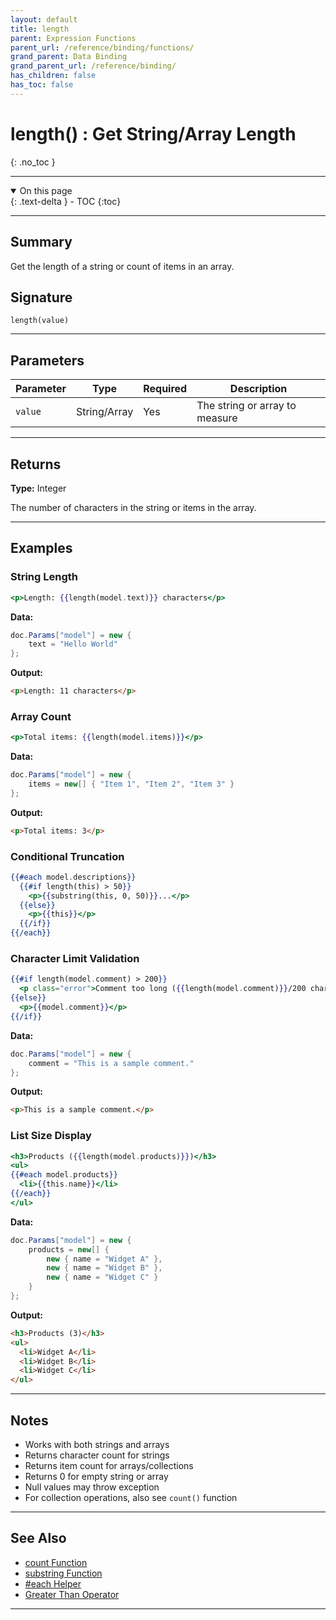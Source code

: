 ```yaml
---
layout: default
title: length
parent: Expression Functions
parent_url: /reference/binding/functions/
grand_parent: Data Binding
grand_parent_url: /reference/binding/
has_children: false
has_toc: false
---
```


# length() : Get String/Array Length
{: .no_toc }

---

<details open class='top-toc' markdown="block">
  <summary>
    On this page
  </summary>
  {: .text-delta }
- TOC
{:toc}
</details>

---

## Summary

Get the length of a string or count of items in an array.

## Signature

```
length(value)
```

---

## Parameters

| Parameter | Type | Required | Description |
|-----------|------|----------|-------------|
| `value` | String/Array | Yes | The string or array to measure |

---

## Returns

**Type:** Integer

The number of characters in the string or items in the array.

---

## Examples

### String Length

```handlebars
<p>Length: {{length(model.text)}} characters</p>
```

**Data:**
```csharp
doc.Params["model"] = new {
    text = "Hello World"
};
```

**Output:**
```html
<p>Length: 11 characters</p>
```

### Array Count

```handlebars
<p>Total items: {{length(model.items)}}</p>
```

**Data:**
```csharp
doc.Params["model"] = new {
    items = new[] { "Item 1", "Item 2", "Item 3" }
};
```

**Output:**
```html
<p>Total items: 3</p>
```

### Conditional Truncation

```handlebars
{{#each model.descriptions}}
  {{#if length(this) > 50}}
    <p>{{substring(this, 0, 50)}}...</p>
  {{else}}
    <p>{{this}}</p>
  {{/if}}
{{/each}}
```

### Character Limit Validation

```handlebars
{{#if length(model.comment) > 200}}
  <p class="error">Comment too long ({{length(model.comment)}}/200 characters)</p>
{{else}}
  <p>{{model.comment}}</p>
{{/if}}
```

**Data:**
```csharp
doc.Params["model"] = new {
    comment = "This is a sample comment."
};
```

**Output:**
```html
<p>This is a sample comment.</p>
```

### List Size Display

```handlebars
<h3>Products ({{length(model.products)}})</h3>
<ul>
{{#each model.products}}
  <li>{{this.name}}</li>
{{/each}}
</ul>
```

**Data:**
```csharp
doc.Params["model"] = new {
    products = new[] {
        new { name = "Widget A" },
        new { name = "Widget B" },
        new { name = "Widget C" }
    }
};
```

**Output:**
```html
<h3>Products (3)</h3>
<ul>
  <li>Widget A</li>
  <li>Widget B</li>
  <li>Widget C</li>
</ul>
```

---

## Notes

- Works with both strings and arrays
- Returns character count for strings
- Returns item count for arrays/collections
- Returns 0 for empty string or array
- Null values may throw exception
- For collection operations, also see `count()` function

---

## See Also

- [count Function](./count.md)
- [substring Function](./substring.md)
- [#each Helper](../helpers/each.md)
- [Greater Than Operator](../operators/greaterthan.md)

---
